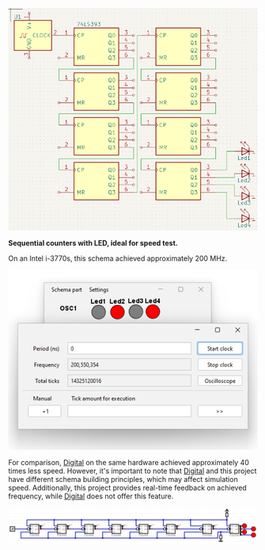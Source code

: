 ![Sequential counters with LED](img/KiCad.png)

**Sequential counters with LED, ideal for speed test.**

On an Intel i-3770s, this schema achieved approximately 200 MHz.

![img.png](img/result.png)

For comparison, [Digital](https://github.com/hneemann/Digital) on the same hardware achieved approximately 40 times less speed. However, it's important to note
that [Digital](https://github.com/hneemann/Digital) and this project have different schema building principles, which may affect simulation speed. Additionally, this
project provides real-time feedback on achieved frequency, while [Digital](https://github.com/hneemann/Digital) does not offer this feature.

![Digital](img/digital.png)
